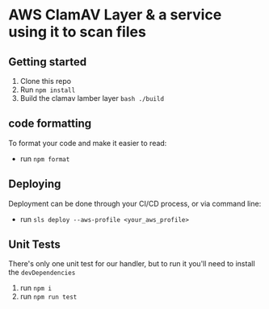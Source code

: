# AWS ClamAV Layer & a service using it to scan files

## Getting started

1. Clone this repo
2. Run `npm install`
3. Build the clamav lamber layer `bash ./build`

## code formatting

To format your code and make it easier to read:

- run `npm format`

## Deploying

Deployment can be done through your CI/CD process, or via command line:

- run `sls deploy --aws-profile <your_aws_profile>`

## Unit Tests

There's only one unit test for our handler, but to run it you'll need to install the `devDependencies`

1. run `npm i`
2. run `npm run test`
